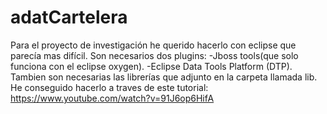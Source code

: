 # adatCartelera
Para el proyecto de investigación he querido hacerlo con eclipse que parecía mas difícil.
Son necesarios dos plugins:
-Jboss tools(que solo funciona con el eclipse oxygen).
-Eclipse Data Tools Platform (DTP).
Tambien son necesarias las librerías que adjunto en la carpeta llamada lib.
He conseguido hacerlo a traves de este tutorial:
https://www.youtube.com/watch?v=91J6op6HifA

